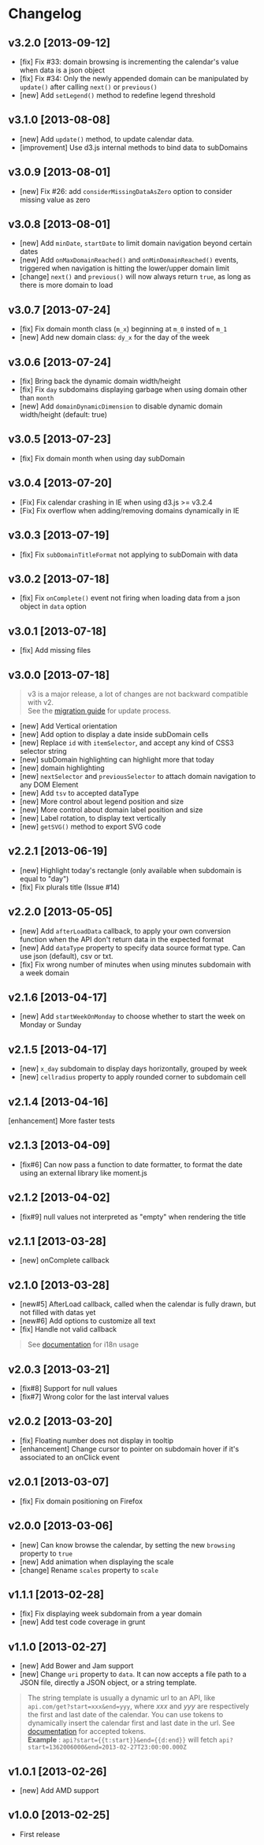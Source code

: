 # Changelog

## v3.2.0 [2013-09-12]

* [fix] Fix #33: domain browsing is incrementing the calendar's value when data is a json object
* [fix] Fix #34: Only the newly appended domain can be manipulated by `update()` after calling `next()` or `previous()`
* [new] Add `setLegend()` method to redefine legend threshold

## v3.1.0 [2013-08-08]

* [new] Add `update()` method, to update calendar data.
* [improvement] Use d3.js internal methods to bind data to subDomains

## v3.0.9 [2013-08-01]

* [new] Fix #26: add `considerMissingDataAsZero` option to consider missing value as zero

## v3.0.8 [2013-08-01]

* [new] Add `minDate`, `startDate` to limit domain navigation beyond certain dates
* [new] Add `onMaxDomainReached()` and `onMinDomainReached()` events, triggered when navigation is hitting the lower/upper domain limit
* [change] `next()` and `previous()` will now always return `true`, as long as there is more domain to load

## v3.0.7 [2013-07-24]

* [fix] Fix domain month class (`m_x`) beginning at `m_0` insted of `m_1`
* [new] Add new domain class: `dy_x` for the day of the week

## v3.0.6 [2013-07-24]

* [fix] Bring back the dynamic domain width/height
* [fix] Fix `day` subdomains displaying garbage when using domain other than `month`
* [new] Add `domainDynamicDimension` to disable dynamic domain width/height (default: true)

## v3.0.5 [2013-07-23]

* [fix] Fix domain month when using day subDomain

## v3.0.4 [2013-07-20]

* [Fix] Fix calendar crashing in IE when using d3.js >= v3.2.4
* [Fix] Fix overflow when adding/removing domains dynamically in IE

## v3.0.3 [2013-07-19]

* [fix] Fix `subDomainTitleFormat` not applying to subDomain with data

## v3.0.2 [2013-07-18]

* [fix] Fix `onComplete()` event not firing when loading data from a json object in `data` option

## v3.0.1 [2013-07-18]

* [fix] Add missing files

## v3.0.0 [2013-07-18]

> v3 is a major release, a lot of changes are not backward compatible with v2.  
> See the [migration guide](http://kamisama.github.io/cal-heatmap/#migrating-from-2x) for update process.

* [new] Add Vertical orientation
* [new] Add option to display a date inside subDomain cells
* [new] Replace `id` with `itemSelector`, and accept any kind of CSS3 selector string
* [new] subDomain highlighting can highlight more that today
* [new] domain highlighting
* [new] `nextSelector` and `previousSelector` to attach domain navigation to any DOM Element
* [new] Add `tsv` to accepted dataType
* [new] More control about legend position and size
* [new] More control about domain label position and size
* [new] Label rotation, to display text vertically
* [new] `getSVG()` method to export SVG code


## v2.2.1 [2013-06-19]

* [new] Highlight today's rectangle (only available when subdomain is equal to "day")
* [fix] Fix plurals title (Issue #14)

## v2.2.0 [2013-05-05]

* [new] Add `afterLoadData` callback, to apply your own conversion function when the API don't return data in the expected format
* [new] Add `dataType` property to specify data source format type. Can use json (default), csv or txt.
* [fix] Fix wrong number of minutes when using minutes subdomain with a week domain

## v2.1.6 [2013-04-17]

* [new] Add `startWeekOnMonday` to choose whether to start the week on Monday or Sunday

## v2.1.5 [2013-04-17]

* [new] `x_day` subdomain to display days horizontally, grouped by week
* [new] `cellradius` property to apply rounded corner to subdomain cell

## v2.1.4 [2013-04-16]

[enhancement] More faster tests 

## v2.1.3 [2013-04-09]
 
* [fix#6] Can now pass a function to date formatter, to format the date using an external library like moment.js

## v2.1.2 [2013-04-02]
 
* [fix#9] null values not interpreted as "empty" when rendering the title

## v2.1.1 [2013-03-28]

* [new] onComplete callback

## v2.1.0 [2013-03-28]

* [new#5] AfterLoad callback, called when the calendar is fully drawn, but not filled with datas yet
* [new#6] Add options to customize all text
* [fix] Handle not valid callback

> See [documentation](http://kamisama.github.com/cal-heatmap/) for i18n usage


## v2.0.3 [2013-03-21]

* [fix#8] Support for null values
* [fix#7] Wrong color for the last interval values

## v2.0.2 [2013-03-20]

* [fix] Floating number does not display in tooltip
* [enhancement] Change cursor to pointer on subdomain hover if it's associated to an onClick event

## v2.0.1 [2013-03-07]

* [fix] Fix domain positioning on Firefox

## v2.0.0 [2013-03-06]

* [new] Can know browse the calendar, by setting the new `browsing` property to `true`
* [new] Add animation when displaying the scale
* [change] Rename `scales` property to `scale`

## v1.1.1 [2013-02-28]

* [fix] Fix displaying week subdomain from a year domain
* [new] Add test code coverage in grunt

## v1.1.0 [2013-02-27]

* [new] Add Bower and Jam support
* [new] Change `uri` property to `data`. It can now accepts a file path to a JSON file, directly a JSON object, or a string template.

> The string template is usually a dynamic url to an API, like `api.com/get?start=xxx&end=yyy`, where *xxx* and *yyy* are respectively the first and last date of the calendar. You can use tokens to dynamically insert the calendar first and last date in the url. See [documentation](http://kamisama.github.com/cal-heatmap/) for accepted tokens.  
> **Example** : `api?start={{t:start}}&end={{d:end}}` will fetch `api?start=1362006000&end=2013-02-27T23:00:00.000Z`


## v1.0.1 [2013-02-26]

* [new] Add AMD support

## v1.0.0 [2013-02-25]

* First release